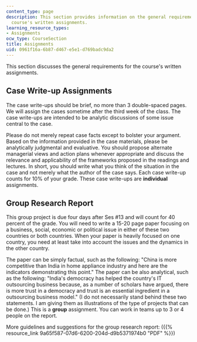 ```yaml
---
content_type: page
description: This section provides information on the general requirements for the
  course's written assignments.
learning_resource_types:
- Assignments
ocw_type: CourseSection
title: Assignments
uid: 0961f16a-6b87-d467-e5e1-d769badc9da2
---
```


This section discusses the general requirements for the course's written assignments.

Case Write-up Assignments
-------------------------

The case write-ups should be brief, no more than 3 double-spaced pages. We will assign the cases sometime after the third week of the class. The case write-ups are intended to be analytic discussions of some issue central to the case.

Please do not merely repeat case facts except to bolster your argument. Based on the information provided in the case materials, please be analytically judgmental and evaluative. You should propose alternate managerial views and action plans whenever appropriate and discuss the relevance and applicability of the frameworks proposed in the readings and lectures. In short, you should write what you think of the situation in the case and not merely what the author of the case says. Each case write-up counts for 10% of your grade. These case write-ups are **individual** assignments.

Group Research Report
---------------------

This group project is due four days after Ses #13 and will count for 40 percent of the grade. You will need to write a 15-20 page paper focusing on a business, social, economic or political issue in either of these two countries or both countries. When your paper is heavily focused on one country, you need at least take into account the issues and the dynamics in the other country.

The paper can be simply factual, such as the following: "China is more competitive than India in home appliance industry and here are the indicators demonstrating this point." The paper can be also analytical, such as the following: "India's democracy has helped the country's IT outsourcing business because, as a number of scholars have argued, there is more trust in a democracy and trust is an essential ingredient in a outsourcing business model." (I do not necessarily stand behind these two statements. I am giving them as illustrations of the type of projects that can be done.) This is a **group** assignment. You can work in teams up to 3 or 4 people on the report.

More guidelines and suggestions for the group research report: ({{% resource_link 9a65f587-07d6-6200-204d-d9b5371974b0 "PDF" %}})